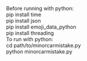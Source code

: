Before running with python:\
pip install time\
pip install json\
pip install emoji_data_python\
pip install threading\
To run with python:\
cd path/to/minorcarmistake.py\
python minorcarmistake.py
